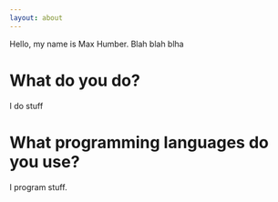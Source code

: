 ```yaml
---
layout: about
---
```


Hello, my name is Max Humber. Blah blah blha

# What do you do?
I do stuff

# What programming languages do you use?
I program stuff.